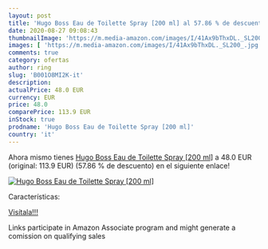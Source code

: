 ```yaml
---
layout: post
title: 'Hugo Boss Eau de Toilette Spray [200 ml] al 57.86 % de descuento'
date: 2020-08-27 09:08:43
thumbnailImage: 'https://m.media-amazon.com/images/I/41Ax9bThxDL._SL200_.jpg'
images: [ 'https://m.media-amazon.com/images/I/41Ax9bThxDL._SL200_.jpg' ]
comments: true
category: ofertas
author: ring
slug: 'B001O8MI2K-it'
description:
actualPrice: 48.0 EUR
currency: EUR
price: 48.0
comparePrice: 113.9 EUR
inStock: true
prodname: 'Hugo Boss Eau de Toilette Spray [200 ml]'
country: 'it'
---
```


Ahora mismo tienes [Hugo Boss Eau de Toilette Spray [200 ml]](https://www.amazon.it/dp/B001O8MI2K/?tag=tolees00-21) a 48.0 EUR (original: 113.9 EUR) (57.86 %  de descuento) en el siguiente enlace!

[![Hugo Boss Eau de Toilette Spray [200 ml]](https://m.media-amazon.com/images/I/41Ax9bThxDL._SL200_.jpg)](https://www.amazon.it/dp/B001O8MI2K/?tag=tolees00-21)

Características:


[Visítala!!!](https://www.amazon.it/dp/B001O8MI2K/?tag=tolees00-21)

Links participate in Amazon Associate program and might generate a comission on qualifying sales
